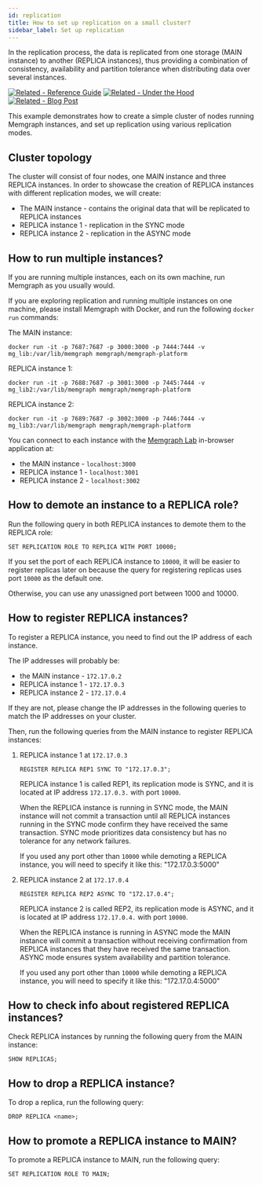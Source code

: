 ```yaml
---
id: replication
title: How to set up replication on a small cluster?
sidebar_label: Set up replication
---
```


In the replication process, the data is replicated from one storage (MAIN
instance) to another (REPLICA instances), thus providing a combination of
consistency, availability and partition tolerance when distributing data over
several instances.

[![Related - Reference
Guide](https://img.shields.io/static/v1?label=Related&message=Reference%20Guide&color=yellow&style=for-the-badge)](/reference-guide/replication.md)
[![Related - Under the
Hood](https://img.shields.io/static/v1?label=Related&message=Under%20the%20hood&color=orange&style=for-the-badge)](/under-the-hood/replication.md)
[![Related - Blog
Post](https://img.shields.io/static/v1?label=Related&message=Blog%20post&color=9C59DB&style=for-the-badge)](https://memgraph.com/blog/implementing-data-replication)

This example demonstrates how to create a simple cluster of nodes running
Memgraph instances, and set up replication using various replication modes.

## Cluster topology

The cluster will consist of four nodes, one MAIN instance and three REPLICA
instances. In order to showcase the creation of REPLICA instances with different
replication modes, we will create:

- The MAIN instance - contains the original data that will be replicated to
  REPLICA instances
- REPLICA instance 1 - replication in the SYNC mode
- REPLICA instance 2 - replication in the ASYNC mode

## How to run multiple instances?

If you are running multiple instances, each on its own machine, run Memgraph as
you usually would.

If you are exploring replication and running multiple instances on one machine,
please install Memgraph with Docker, and run the following `docker run`
commands:

The MAIN instance:

```
docker run -it -p 7687:7687 -p 3000:3000 -p 7444:7444 -v mg_lib:/var/lib/memgraph memgraph/memgraph-platform
```

REPLICA instance 1:

```
docker run -it -p 7688:7687 -p 3001:3000 -p 7445:7444 -v mg_lib2:/var/lib/memgraph memgraph/memgraph-platform
```

REPLICA instance 2:

```
docker run -it -p 7689:7687 -p 3002:3000 -p 7446:7444 -v mg_lib3:/var/lib/memgraph memgraph/memgraph-platform
```

You can connect to each instance with the [Memgraph Lab](/memgraph-lab)
in-browser application at:

- the MAIN instance - `localhost:3000`
- REPLICA instance 1 - `localhost:3001`
- REPLICA instance 2 - `localhost:3002`

## How to demote an instance to a REPLICA role?

Run the following query in both REPLICA instances to demote them to the
REPLICA role:

```
SET REPLICATION ROLE TO REPLICA WITH PORT 10000;
```

If you set the port of each REPLICA instance to `10000`, it will be easier to
register replicas later on because the query for registering replicas uses port
`10000` as the default one.

Otherwise, you can use any unassigned port between 1000 and 10000.

## How to register REPLICA instances?

To register a REPLICA instance, you need to find out the IP address of each
instance.

The IP addresses will probably be:

- the MAIN instance - `172.17.0.2`
- REPLICA instance 1 - `172.17.0.3`
- REPLICA instance 2 - `172.17.0.4`

If they are not, please change the IP addresses in the following queries to
match the IP addresses on your cluster.

Then, run the following queries from the MAIN instance to register REPLICA
instances:

1. REPLICA instance 1 at `172.17.0.3`

   ```
   REGISTER REPLICA REP1 SYNC TO "172.17.0.3";
   ```

   REPLICA instance 1 is called REP1, its replication mode is SYNC, and it is
   located at IP address `172.17.0.3.` with port `10000`.

   When the REPLICA instance is running in SYNC mode, the MAIN instance will not
   commit a transaction until all REPLICA instances running in the SYNC mode
   confirm they have received the same transaction. SYNC mode prioritizes data
   consistency but has no tolerance for any network failures.

   If you used any port other than `10000` while demoting a REPLICA instance,
   you will need to specify it like this: "172.17.0.3:5000"

2. REPLICA instance 2 at `172.17.0.4`

   ```
   REGISTER REPLICA REP2 ASYNC TO "172.17.0.4";
   ```

   REPLICA instance 2 is called REP2, its replication mode is ASYNC, and it is
   located at IP address `172.17.0.4.` with port `10000`.

   When the REPLICA instance is running in ASYNC mode the MAIN instance will
   commit a transaction without receiving confirmation from REPLICA instances
   that they have received the same transaction. ASYNC mode ensures system
   availability and partition tolerance.

   If you used any port other than `10000` while demoting a REPLICA instance,
   you will need to specify it like this: "172.17.0.4:5000"

## How to check info about registered REPLICA instances?

Check REPLICA instances by running the following query from the MAIN
instance:

```
SHOW REPLICAS;
```

## How to drop a REPLICA instance?

To drop a replica, run the following query:

```plaintext
DROP REPLICA <name>;
```

## How to promote a REPLICA instance to MAIN?

To promote a REPLICA instance to MAIN, run the following query:

```plaintext
SET REPLICATION ROLE TO MAIN;
```
